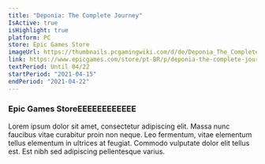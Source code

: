 ```yaml
---
title: "Deponia: The Complete Journey"
IsActive: true
isHighlight: true
platform: PC
store: Epic Games Store
imageUrl: https://thumbnails.pcgamingwiki.com/d/de/Deponia_The_Complete_Journey_-_cover.jpg/300px-Deponia_The_Complete_Journey_-_cover.jpg
link: https://www.epicgames.com/store/pt-BR/p/deponia-the-complete-journey
textPeriod: Until 04/22
startPeriod: "2021-04-15"
endPeriod: "2021-04-22"
---
```

### Epic Games StoreEEEEEEEEEEEE

Lorem ipsum dolor sit amet, consectetur adipiscing elit. Massa nunc faucibus vitae curabitur proin non neque. Leo fermentum, vitae elementum tellus elementum in ultrices at feugiat. Commodo vulputate dolor elit tellus est. Est nibh sed adipiscing pellentesque varius.